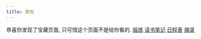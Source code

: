 ```yaml
---
title: 其他
---
```

恭喜你发现了宝藏页面, 只可惜这个页面不是给你看的. 
[锻炼](/workout/calendar.html)
[读书笔记](/books/index.html)
[日程表](/others/calendar.html)
[摘录](/others/saying.html)